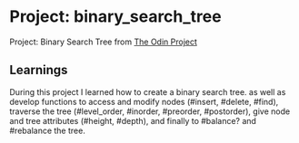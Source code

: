 # Project: binary_search_tree
Project: Binary Search Tree from [The Odin Project](https://www.theodinproject.com/lessons/ruby-binary-search-trees)

## Learnings
During this project I learned how to create a binary search tree. as well as develop functions to access and modify nodes (#insert, #delete, #find), traverse the tree (#level_order, #inorder, #preorder, #postorder), give node and tree attributes (#height, #depth), and finally to #balance? and #rebalance the tree.
